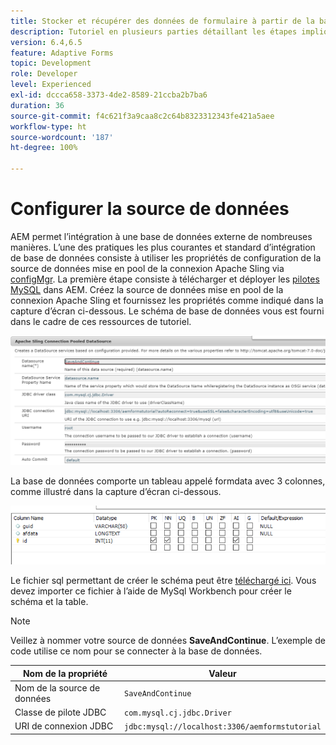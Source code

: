 ```yaml
---
title: Stocker et récupérer des données de formulaire à partir de la base de données MySQL - Configurer la source de données
description: Tutoriel en plusieurs parties détaillant les étapes impliquées dans le stockage et la récupération des données de formulaire
version: 6.4,6.5
feature: Adaptive Forms
topic: Development
role: Developer
level: Experienced
exl-id: dccca658-3373-4de2-8589-21ccba2b7ba6
duration: 36
source-git-commit: f4c621f3a9caa8c2c64b8323312343fe421a5aee
workflow-type: ht
source-wordcount: '187'
ht-degree: 100%

---
```


# Configurer la source de données

AEM permet l’intégration à une base de données externe de nombreuses manières. L’une des pratiques les plus courantes et standard d’intégration de base de données consiste à utiliser les propriétés de configuration de la source de données mise en pool de la connexion Apache Sling via [configMgr](http://localhost:4502/system/console/configMgr).
La première étape consiste à télécharger et déployer les [pilotes MySQL](https://mvnrepository.com/artifact/mysql/mysql-connector-java) dans AEM.
Créez la source de données mise en pool de la connexion Apache Sling et fournissez les propriétés comme indiqué dans la capture d’écran ci-dessous. Le schéma de base de données vous est fourni dans le cadre de ces ressources de tutoriel.

![data-source](assets/save-continue.PNG)

La base de données comporte un tableau appelé formdata avec 3 colonnes, comme illustré dans la capture d’écran ci-dessous.

![data-base](assets/data-base-tables.PNG)

Le fichier sql permettant de créer le schéma peut être [téléchargé ici](assets/form-data-db.sql). Vous devez importer ce fichier à l’aide de MySql Workbench pour créer le schéma et la table.

>[!NOTE]
>Veillez à nommer votre source de données **SaveAndContinue**. L’exemple de code utilise ce nom pour se connecter à la base de données.

| Nom de la propriété | Valeur |
| ------------------------|---------------------------------------|
| Nom de la source de données | `SaveAndContinue` |
| Classe de pilote JDBC | `com.mysql.cj.jdbc.Driver` |
| URI de connexion JDBC | `jdbc:mysql://localhost:3306/aemformstutorial` |
